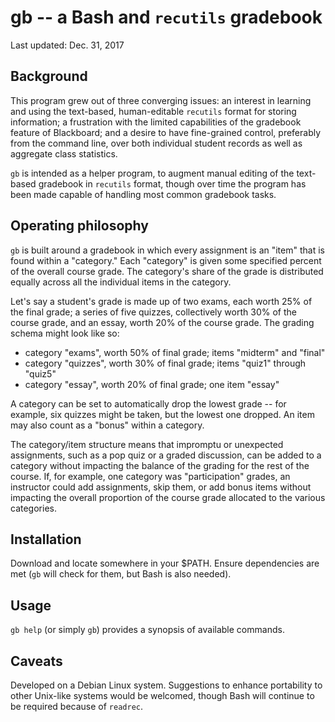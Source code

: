 # gb -- a Bash and `recutils` gradebook

Last updated: Dec. 31, 2017

## Background

This program grew out of three converging issues: an interest in learning
and using the text-based, human-editable `recutils` format for storing
information; a frustration with the limited capabilities of the gradebook
feature of Blackboard; and a desire to have fine-grained control, preferably
from the command line, over both individual student records as well as
aggregate class statistics.

`gb` is intended as a helper program, to augment manual editing of the
text-based gradebook in `recutils` format, though over time the program has
been made capable of handling most common gradebook tasks.

## Operating philosophy

`gb` is built around a gradebook in which every assignment is an "item" that
is found within a "category." Each "category" is given some specified
percent of the overall course grade.  The category's share of the grade is
distributed equally across all the individual items in the category.

Let's say a student's grade is made up of two exams, each worth 25% of the
final grade; a series of five quizzes, collectively worth 30% of the course
grade, and an essay, worth 20% of the course grade.  The grading schema might look like so:

- category "exams", worth 50% of final grade; items "midterm" and "final"
- category "quizzes", worth 30% of final grade; items "quiz1" through "quiz5"
- category "essay", worth 20% of final grade; one item "essay"

A category can be set to automatically drop the lowest grade -- for example,
six quizzes might be taken, but the lowest one dropped.  An item may also
count as a "bonus" within a category.

The category/item structure means that impromptu or unexpected
assignments, such as a pop quiz or a graded discussion, can be added to a
category without impacting the balance of the grading for the rest of the
course.  If, for example, one category was "participation" grades, an
instructor could add assignments, skip them, or add bonus items without
impacting the overall proportion of the course grade allocated to the
various categories.

## Installation

Download and locate somewhere in your $PATH.  Ensure dependencies are met
(`gb` will check for them, but Bash is also needed).

## Usage

`gb help` (or simply `gb`) provides a synopsis of available commands.

## Caveats

Developed on a Debian Linux system. Suggestions to enhance portability to
other Unix-like systems would be welcomed, though Bash will continue to be
required because of `readrec`.

